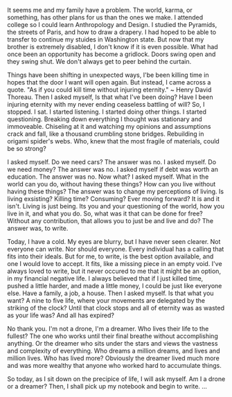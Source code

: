 It seems me and my family have a problem. The world, karma, or something, has other plans for us than the ones we make. I attended college so I could learn Anthropology and Design. I studied the Pyramids, the streets of Paris, and how to draw a drapery. I had hoped to be able to transfer to continue my stuides in Washington state. But now that my brother is extremely disabled, I don't know if it is even possible. What had once been an opportunity has become a gridlock. Doors swing open and they swing shut. We don't always get to peer behind the curtain. 

Things have been shifting in unexpected ways, I'be been killing time in hopes that the door I want will open again. But instead, I came across a quote. "As if you could kill time without injuring eternity." ~ Henry David Thoreau. Then I asked myself, Is that what I've been doing? Have I been injuring eternity with my never ending ceaseless battling of will? So, I stopped. I sat. I started listening. I started doing other things. I started questioning. Breaking down everything I thought was stationary and immoveable. Chiseling at it and watching my opinions and assumptions crack and fall, like a thousand crumbling stone bridges. Rebuilding in origami spider's webs. Who, knew that the most fragile of materials, could be so strong? 

I asked myself. Do we need cars? The answer was no. I asked myself. Do we need money? The answer was no. I asked myself if debt was worth an education. The answer was no. Now what? I asked myself. What in the world can you do, without having these things? How can you live without having these things? The answer was to change my perceptions of living. Is living exsisting? Killing time? Consuming? Ever moving forward? It is and it isn't. Living is just being. Its you and your questioning of the world, how you live in it, and what you do. So, what was it that can be done for free? Without any contribution, that allows you to just be and live and do? The answer was, to write. 

Today, I have a cold. My eyes are blurry, but I have never seen clearer. Not everyone can write. Nor should everyone. Every individual has a calling that fits into their ideals. But for me, to write, is the best option available, and one I would love to accept. It fits, like a missing piece in an empty void. I've always loved to write, but it never occured to me that it might be an option, in my financial negative life. I always believed that if I just killed time, pushed a little harder, and made a little money, I could be just like everyone else. Have a family, a job, a house. Then I asked myself. Is that what you want? A nine to five life, where your movements are delegated by the striking of the clock? Until that clock stops and all of eternity was as wasted as your life was? And all has expired?

 No thank you. I'm not a drone, I'm a dreamer. Who lives their life to the fullest? The one who works until their final breathe without accomplishing anything. Or the dreamer who sits under the stars and views the vastness and complexity of everything. Who dreams a million dreams, and lives and million lives. Who has lived more? Obviously the dreamer lived much more and was more wealthy that anyone who worked hard to accumulate things. 
 
 So today, as I sit down on the precipice of life, I will ask myself. Am I a drone or a dreamer? Then, I shall pick up my notebook and begin to write. ...